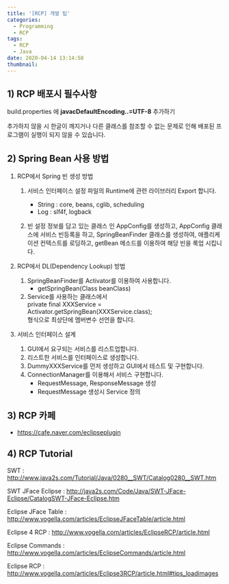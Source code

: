 ```yaml
---
title: '[RCP] 개발 팁'
categories:
  - Programming
  - RCP
tags:
  - RCP
  - Java
date: 2020-04-14 13:14:58
thumbnail:
---
```


## 1) RCP 배포시 필수사항

build.properties 에 **javacDefaultEncoding..=UTF-8** 추가하기

추가하지 않을 시 한글이 깨지거나 다른 클래스를 참조할 수 없는 문제로 인해 배포된 프로그램이 실행이 되지 않을 수 있습니다.

## 2) Spring Bean 사용 방법

1. RCP에서 Spring 빈 생성 방법

   1. 서비스 인터페이스 설정 파일의 Runtime에 관련 라이브러리 Export 합니다.

      - String : core, beans, cglib, scheduling
      - Log : slf4f, logback

   2. 빈 설정 정보를 담고 있는 클래스 인 AppConfig를 생성하고, AppConfig 클래스에 서비스 빈등록을 하고, SpringBeanFinder 클래스를 생성하여, 애플리케이션 컨텍스트를 로딩하고, getBean 메소드를 이용하여 해당 빈을 룩업 시킵니다.

2. RCP에서 DL(Dependency Lookup) 방법

   1. SpringBeanFinder를 Activator를 이용하여 사용합니다.
      - getSpringBean(Class<T> beanClass)
   2. Service를 사용하는 클래스에서<br/>private final XXXService = Activator.getSpringBean(XXXService.class); <br/>형식으로 최상단에 멤버변수 선언을 합니다.

3. 서비스 인터페이스 설계
   1. GUI에서 요구되는 서비스를 리스트업합니다.
   2. 리스트한 서비스를 인터페이스로 생성합니다.
   3. DummyXXXService를 먼저 생성하고 GUI에서 테스트 및 구현합니다.
   4. ConnectionManager를 이용해서 서비스 구현합니다.
      - RequestMessage, ResponseMessage 생성
      - RequestMessage 생성시 Service 정의

## 3) RCP 카페

- https://cafe.naver.com/eclipseplugin

## 4) RCP Tutorial

SWT : http://www.java2s.com/Tutorial/Java/0280__SWT/Catalog0280__SWT.htm

SWT JFace Eclipse : http://java2s.com/Code/Java/SWT-JFace-Eclipse/CatalogSWT-JFace-Eclipse.htm

Eclipse JFace Table : http://www.vogella.com/articles/EclipseJFaceTable/article.html

Eclipse 4 RCP : http://www.vogella.com/articles/EclipseRCP/article.html

Eclipse Commands : http://www.vogella.com/articles/EclipseCommands/article.html

Eclipse RCP : http://www.vogella.com/articles/Eclipse3RCP/article.html#tips_loadimages
